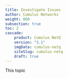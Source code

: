 ```yaml
---
title: Investigate Issues
author: Cumulus Networks
weight: 860
subsection: true
toc: 2
cascade:
    product: Cumulus NetQ
    version: "3.1"
    imgData: cumulus-netq
    siteSlug: cumulus-netq
    draft: true
---
```


This topic